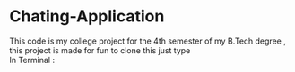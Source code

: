 # Chating-Application
This code is my college project for the 4th semester of my B.Tech degree , this project is made for fun to clone this just type <br>
In Terminal :<br>
<a href="git clone https://github.com/geezgod2002/Chating-Application.git">
